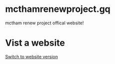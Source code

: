 # mcthamrenewproject.gq
mctham renew project offical website!
# Vist a website
[Switch to website version](http://mcthamrenewproject.cf/index.html)
